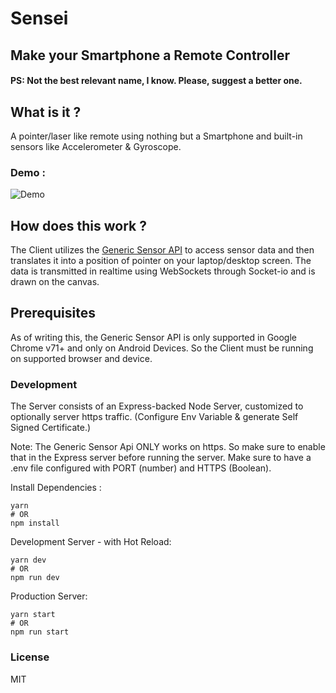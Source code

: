 # Sensei

## Make your Smartphone a Remote Controller

#### PS: Not the best relevant name, I know. Please, suggest a better one.

## What is it ?

A pointer/laser like remote using nothing but a Smartphone and
built-in sensors like Accelerometer & Gyroscope.

### Demo :

![Demo](./public/Demo/demo.gif)

## How does this work ?

The Client utilizes the [Generic Sensor API](https://developer.mozilla.org/en-US/docs/Web/API/Sensor_APIs) to access sensor data and then translates it into a position of
pointer on your laptop/desktop screen. The data is transmitted in
realtime using WebSockets through Socket-io and is drawn on the
canvas.

## Prerequisites

As of writing this, the Generic Sensor API is only supported in Google Chrome v71+ and only on Android Devices. So the Client must be running on supported browser and device.

### Development

The Server consists of an Express-backed Node Server, customized to optionally server https traffic. (Configure Env Variable & generate Self Signed Certificate.)

Note: The Generic Sensor Api ONLY works on https. So make sure to enable that in the Express server before running the server.
Make sure to have a .env file configured with PORT (number) and HTTPS (Boolean).

Install Dependencies :

```
yarn
# OR
npm install
```

Development Server - with Hot Reload:

```
yarn dev
# OR
npm run dev
```

Production Server:

```
yarn start
# OR
npm run start
```

### License

MIT
